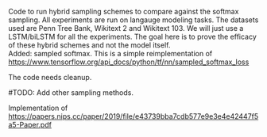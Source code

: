 Code to run hybrid sampling schemes to compare against the softmax sampling. All experiments are run on langauge modeling tasks. The datasets used are Penn Tree Bank, Wikitext 2 and Wikitext 103. We will just use a LSTM/biLSTM for all the experiments. The goal here is to prove the efficacy of these hybrid schemes and not the model itself. 
<br/>
Added: sampled softmax. This is a simple reimplementation of https://www.tensorflow.org/api_docs/python/tf/nn/sampled_softmax_loss
<br/>

The code needs cleanup. <br/>

#TODO: Add other sampling methods. <br/>

Implementation of https://papers.nips.cc/paper/2019/file/e43739bba7cdb577e9e3e4e42447f5a5-Paper.pdf
